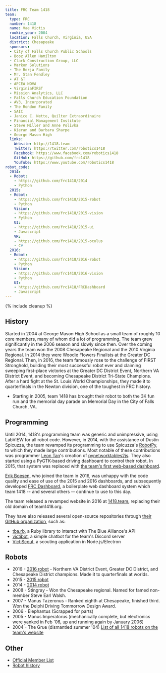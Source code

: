 ```yaml
---
title: FRC Team 1418
team:
  type: FRC
  number: 1418
  name: Vae Victis
  rookie_year: 2004
  location: Falls Church, Virginia, USA
  district: Chesapeake
  sponsors:
  - City of Falls Church Public Schools
  - Booz Allen Hamilton
  - Clark Construction Group, LLC
  - Markon Solutions
  - The Borja Family
  - Mr. Stan Fendley
  - AT &T
  - AFCEA NOVA
  - VirginiaFIRST
  - Mission Analytics, LLC
  - Falls Church Education Foundation
  - AV3, Incorporated
  - The Rondon Family
  - SAIC
  - Janice C. Nette, Quilter Extraordinaire
  - Financial Management Institute
  - Steve Miller and Anne Polivka
  - Kieran and Barbara Sharpe
  - George Mason High
  links:
    Website: http://1418.team
    Twitter: https://twitter.com/robotics1418
    Facebook: https://www.facebook.com/robotics1418
    GitHub: https://github.com/frc1418
    YouTube: https://www.youtube.com/robotics1418
robot_code:
  2014:
  - Robot:
    - https://github.com/frc1418/2014
    - Python
  2015:
  - Robot:
    - https://github.com/frc1418/2015-robot
    - Python
    Vision:
    - https://github.com/frc1418/2015-vision
    - Python
    UI:
    - https://github.com/frc1418/2015-ui
    - Javascript
    VR:
    - https://github.com/frc1418/2015-oculus
    - C#
  2016:
  - Robot:
    - https://github.com/frc1418/2016-robot
    - Python
    Vision:
    - https://github.com/frc1418/2016-vision
    - Python
    UI:
    - https://github.com/frc1418/FRCDashboard
    - Javascript
---
```


{% include cleanup %}

## History

Started in 2004 at George Mason High School as a small team of roughly 10 core members, many of whom did a lot of programming. The team grew significantly in the 2006 season and slowly since then. Over the coming years the team won the 2008 Chesapeake Regional and the 2010 Virginia Regional. In 2014 they were Woodie Flowers Finalists at the Greater DC Regional. Then, in 2016, the team famously rose to the challenge of FIRST Stronghold, building their most successful robot ever and claiming sweeping first-place victories at the Greater DC District Event, Northern VA District Event, and becoming Chesapeake District Tri-State Champions. After a hard fight at the St. Louis World Championships, they made it to quarterfinals in the Newton division, one of the toughest in FRC history.

- Starting in 2005, team 1418 has brought their robot to both the 3K fun run and the memorial day parade on Memorial Day in the City of Falls Church, VA.

## Programming
Until 2014, 1418's programming team was generic and unimpressive, using LabVIEW for all robot code. However, in 2014, with the assistance of Dustin Spicuzza, the team revamped its programming to use Spicuzza's [RobotPy](https://github.com/robotpy), to which they made large contributions. Most notable of these contributions was programmer [Leon Tan](https://github.com/lleontan)'s creation of [pynetworktables2js](https://github.com/robotpy/pynetworktables2js). They also started using a PyGTK-based driving dashboard to control their robot. In 2015, that system was replaced with [the team's first web-based dashboard](https://github.com/frc1418/2015-ui).

[Erik Boesen](https://github.com/ErikBoesen), who joined the team in 2016, was unhappy with the code quality and ease of use of the 2015 and 2016 dashboards, and subsequently developed [FRC Dashboard](https://github.com/FRCDashboard/FRCDashboard), a boilerplate web dashboard system which team 1418 -- and several others -- continue to use to this day.

The team released a revamped website in 2016 at [1418.team](http://1418.team), replacing their old domain of team1418.org.

They have also released several open-source repositories through [their GitHub organization](https://github.com/frc1418), such as:
- [tba.rb](https://github.com/frc1418/tba.rb), a Ruby library to interact with The Blue Alliance's API
- [victibot](https://github.com/frc1418/victibot), a simple chatbot for the team's Discord server
- [VictiScout](https://github.com/frc1418/VictiScout), a scouting application in Node.js/Electron

## Robots
- 2016 - [2016 robot](http://1418.team/robot/2016) - Northern VA District Event, Greater DC District, and Chesapeake District champions. Made it to quarterfinals at worlds.
- 2015 - [2015 robot](http://1418.team/robot/2015)
- 2014 - [2014 robot](http://1418.team/robot/2014)
- 2008 - Stingray - Won the Chesapeake regional. Named for famed non-member Steve Earl Walsh.
- 2007 - Manus Tazeronus - Ranked eighth at Chesapeake, finished third. Won the Delphi Driving Tommorrow Design Award.
- 2006 - Elephantus (Scrapped for parts)
- 2005 - Manus Imperatorus (mechanically complete, but electronics were yanked in Feb '06, up and running again by January 2006)
- 2004 - The Grue (dismantled summer '04)
[List of all 1418 robots on the team's website](http://1418.team/robots)

## Other
- [Official Member List](http://1418.team/team)
- [Robot history](http://1418.team/robots)